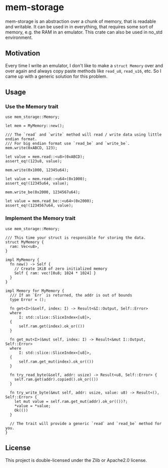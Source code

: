 # mem-storage

mem-storage is an abstraction over a chunk of memory, that is readable and writable.
It can be used in in everything, that requires some sort of memory, e.g. the RAM in an emulator.
This crate can also be used in no_std environment.

## Motivation

Every time I write an emulator, I don't like to make
a `struct Memory` over and over again and always copy paste methods like
`read_u8`, `read_u16`, etc. So I came up with a generic solution for this problem.

## Usage

### Use the Memory trait

```compile_fail
use mem_storage::Memory;

let mem = MyMemory::new();

/// The `read` and `write` method will read / write data using little endian format.
/// For big endian format use `read_be` and `write_be`.
mem.write(0xABCD, 123);

let value = mem.read::<u8>(0xABCD);
assert_eq!(123u8, value);

mem.write(0x1000, 12345u64);

let value = mem.read::<u64>(0x1000);
assert_eq!(12345u64, value);

mem.write_be(0x2000, 1234567u64);

let value = mem.read_be::<u64>(0x2000);
assert_eq!(1234567u64, value);
```

### Implement the Memory trait

```
use mem_storage::Memory;

/// This time your struct is responsible for storing the data.
struct MyMemory {
  ram: Vec<u8>,
}

impl MyMemory {
  fn new() -> Self {
    // Create 1KiB of zero initialized memory
    Self { ram: vec![0u8; 1024 * 1024] }
  }
}

impl Memory for MyMemory {
  /// If an `Err` is returned, the addr is out of bounds
  type Error = ();

  fn get<I>(&self, index: I) -> Result<&I::Output, Self::Error>
  where
      I: std::slice::SliceIndex<[u8]>,
  {
      self.ram.get(index).ok_or(())
  }

  fn get_mut<I>(&mut self, index: I) -> Result<&mut I::Output, Self::Error>
  where
      I: std::slice::SliceIndex<[u8]>,
  {
      self.ram.get_mut(index).ok_or(())
  }

  fn try_read_byte(&self, addr: usize) -> Result<u8, Self::Error> {
    self.ram.get(addr).copied().ok_or(())
  }

  fn try_write_byte(&mut self, addr: usize, value: u8) -> Result<(), Self::Error> {
    let mut value = self.ram.get_mut(addr).ok_or(())?;
    *value = *value;
    Ok(())
  }

  // The trait will provide a generic `read` and `read_be` method for you.
}
```

## License

This project is double-licensed under the Zlib or Apache2.0 license.
